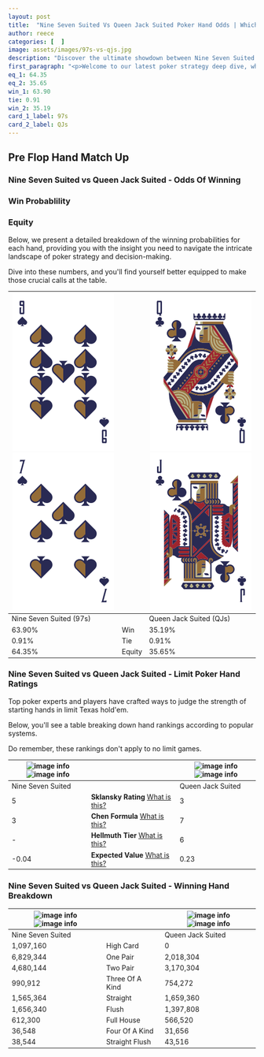 ```yaml
---
layout: post
title:  "Nine Seven Suited Vs Queen Jack Suited Poker Hand Odds | Which Is The Better Hand In Poker? A Complete Guide"
author: reece
categories: [  ]
image: assets/images/97s-vs-qjs.jpg
description: "Discover the ultimate showdown between Nine Seven Suited and Queen Jack Suited in poker! Uncover the odds, strategies, and scenarios where one hand triumphs over the other. Get ready to up your poker game with this thrilling analysis."
first_paragraph: "<p>Welcome to our latest poker strategy deep dive, where we're pitting two distinct hands against each other in a high-stakes showdown: Nine Seven Suited vs Queen Jack Suited.</p><p>In the dynamic world of poker, every decision counts, and knowing which hand holds the upper hand is key to your success at the table.</p><p>In this article, we'll dissect these two hands, explore the scenarios where one dominates the other, and equip you with the knowledge to make strategic choices that can tip the odds in your favor.</p><p>Get ready to unravel the intriguing dynamics of these poker hands and elevate your game to new heights.</p>"
eq_1: 64.35
eq_2: 35.65
win_1: 63.90
tie: 0.91
win_2: 35.19
card_1_label: 97s
card_2_label: QJs
---
```




[comment]: # (sp0)

## Pre Flop Hand Match Up

<div class="table hand-ratings" markdown="1"> 



### Nine Seven Suited vs Queen Jack Suited - Odds Of Winning


  
<div class="row graphs"> 
<div class="col-lg-6">
    <h3>Win Probablility</h3>
    <canvas id="WinChart"></canvas>
</div>
<div class="col-lg-6">
    <h3>Equity</h3>
    <canvas id="EquityChart"></canvas>
</div>
</div>

  Below, we present a detailed breakdown of the winning probabilities for each hand, providing you with the insight you need to navigate the intricate landscape of poker strategy and decision-making. 

Dive into these numbers, and you'll find yourself better equipped to make those crucial calls at the table.


    
| ![image info](assets/images/hand1/9.png) ![image info](assets/images/hand1/7.png) |  | ![image info](assets/images/hand2/q.png) ![image info](assets/images/hand2/j.png) |
| -------- | -------- | -------- |
| Nine Seven Suited (97s) |  | Queen Jack Suited (QJs) |
| 63.90% | Win | 35.19% |
| 0.91% | Tie | 0.91% |
| 64.35% | Equity | 35.65% |




[comment]: # (sp1)



### Nine Seven Suited vs Queen Jack Suited - Limit Poker Hand Ratings

Top poker experts and players have crafted ways to judge the strength of starting hands in limit Texas hold'em. 

Below, you'll see a table breaking down hand rankings according to popular systems. 

Do remember, these rankings don't apply to no limit games.


    
| ![image info](https://www.riverpairs.com/assets/images/hand1/9.png) ![image info](https://www.riverpairs.com/assets/images/hand1/7.png) |  | ![image info](https://www.riverpairs.com/assets/images/hand2/q.png) ![image info](https://www.riverpairs.com/assets/images/hand2/j.png) |
| -------- | -------- | -------- |
| Nine Seven Suited |  | Queen Jack Suited |
| 5 | **Sklansky Rating** [What is this?](/sklansky-rating-explained) | 3 |
| 3 | **Chen Formula** [What is this?](/chen-formula-explained) | 7 |
| - | **Hellmuth Tier** [What is this?](/Hellmuth-tier-explained) | 6 |
| -0.04 | **Expected Value** [What is this?](/expected-value-explained) | 0.23 |




[comment]: # (sp2)



### Nine Seven Suited vs Queen Jack Suited - Winning Hand Breakdown


    
| ![image info](https://www.riverpairs.com/assets/images/hand1/9.png) ![image info](https://www.riverpairs.com/assets/images/hand1/7.png) |  | ![image info](https://www.riverpairs.com/assets/images/hand2/q.png) ![image info](https://www.riverpairs.com/assets/images/hand2/j.png) |
| -------- | -------- | -------- |
| Nine Seven Suited |  | Queen Jack Suited |
| 1,097,160 | High Card | 0 |
| 6,829,344 | One Pair | 2,018,304 |
| 4,680,144 | Two Pair | 3,170,304 |
| 990,912 | Three Of A Kind | 754,272 |
| 1,565,364 | Straight | 1,659,360 |
| 1,656,340 | Flush | 1,397,808 |
| 612,300 | Full House | 566,520 |
| 36,548 | Four Of A Kind | 31,656 |
| 38,544 | Straight Flush | 43,516 |




[comment]: # (sp3)



</div>

[comment]: # (sp4)



[comment]: # (sp5)

